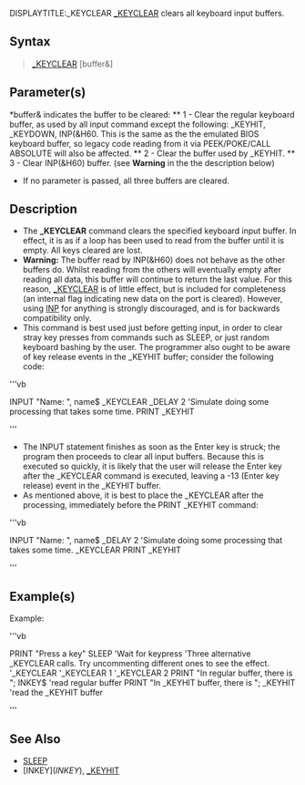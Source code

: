 DISPLAYTITLE:_KEYCLEAR
[_KEYCLEAR](_KEYCLEAR) clears all keyboard input buffers.

## Syntax

> [_KEYCLEAR](_KEYCLEAR) [buffer&]

## Parameter(s)

*buffer& indicates the buffer to be cleared:
** 1 - Clear the regular keyboard buffer, as used by all input command except the following:  _KEYHIT, _KEYDOWN, INP(&H60.  This is the same as the the emulated BIOS keyboard buffer, so legacy code reading from it via PEEK/POKE/CALL ABSOLUTE will also be affected.
** 2 - Clear the buffer used by _KEYHIT.
** 3 - Clear INP(&H60) buffer. (see **Warning** in the the description below)
* If no parameter is passed, all three buffers are cleared.


## Description

* The **_KEYCLEAR** command clears the specified keyboard input buffer. In effect, it is as if a loop has been used to read from the buffer until it is empty. All keys cleared are lost. 
* **Warning:** The buffer read by INP(&H60) does not behave as the other buffers do. Whilst reading from the others will eventually empty after reading all data, this buffer will continue to return the last value. For this reason, [_KEYCLEAR](_KEYCLEAR) is of little effect, but is included for completeness (an internal flag indicating new data on the port is cleared). However, using [INP](INP) for anything is strongly discouraged, and is for backwards compatibility only.
* This command is best used just before getting input, in order to clear stray key presses from commands such as SLEEP, or just random keyboard bashing by the user. The programmer also ought to be aware of key release events in the _KEYHIT buffer; consider the following code:


'''vb

INPUT "Name: ", name$
_KEYCLEAR
_DELAY 2 'Simulate doing some processing that takes some time.
PRINT _KEYHIT

'''

* The INPUT statement finishes as soon as the Enter key is struck; the program then proceeds to clear all input buffers. Because this is executed so quickly, it is likely that the user will release the Enter key after the _KEYCLEAR command is executed, leaving a -13 (Enter key release) event in the _KEYHIT buffer.
* As mentioned above, it is best to place the _KEYCLEAR after the processing, immediately before the PRINT _KEYHIT command:


'''vb

INPUT "Name: ", name$
_DELAY 2 'Simulate doing some processing that takes some time.
_KEYCLEAR
PRINT _KEYHIT

'''


## Example(s)

Example:

'''vb

PRINT "Press a key"
SLEEP 'Wait for keypress
'Three alternative _KEYCLEAR calls. Try uncommenting different ones to see the effect.
'_KEYCLEAR
'_KEYCLEAR 1
'_KEYCLEAR 2
PRINT "In regular buffer, there is "; INKEY$ 'read regular buffer
PRINT "In _KEYHIT buffer, there is "; _KEYHIT 'read the _KEYHIT buffer

'''


## See Also

* [SLEEP](SLEEP)
* [INKEY$](INKEY$), [_KEYHIT](_KEYHIT)





